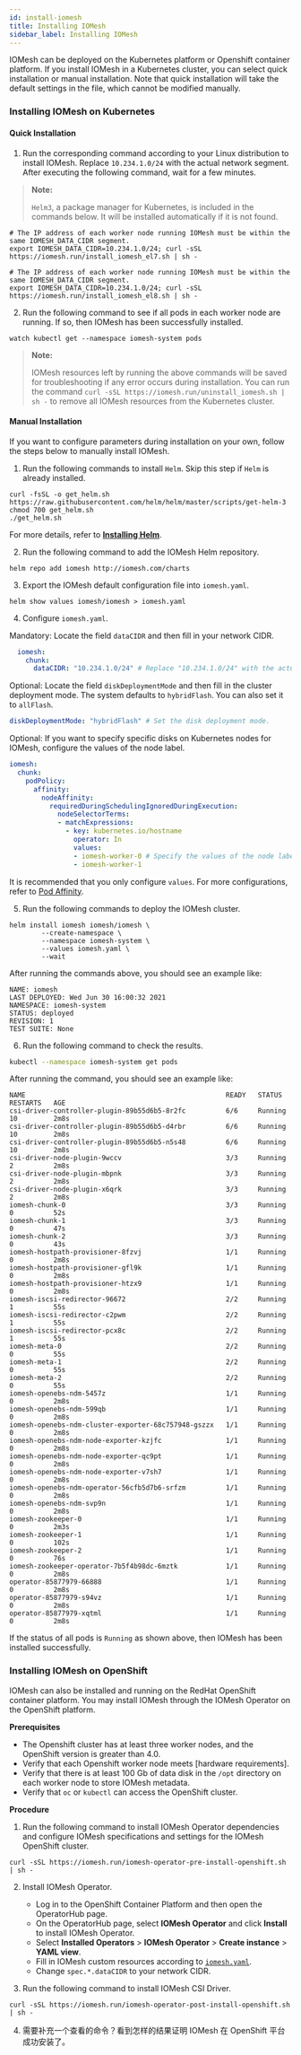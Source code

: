 ```yaml
---
id: install-iomesh
title: Installing IOMesh
sidebar_label: Installing IOMesh
---
```


IOMesh can be deployed on the Kubernetes platform or Openshift container platform. If you install IOMesh in a Kubernetes cluster, you can select quick installation or manual installation. Note that quick installation will take the default settings in the file, which cannot be modified manually. 

### Installing IOMesh on Kubernetes 

#### Quick Installation

1. Run the corresponding command according to your Linux distribution to install IOMesh. Replace `10.234.1.0/24` with the actual network segment. After executing the following command, wait for a few minutes. 
> **Note:**
> 
> `Helm3`, a package manager for Kubernetes, is included in the commands below. It will be installed automatically if it is not found. 

<!--DOCUSAURUS_CODE_TABS-->

<!--RHEL7/CentOS7-->

```shell
# The IP address of each worker node running IOMesh must be within the same IOMESH_DATA_CIDR segment. 
export IOMESH_DATA_CIDR=10.234.1.0/24; curl -sSL https://iomesh.run/install_iomesh_el7.sh | sh -
```

<!--RHEL8/CentOS8/CoreOS-->

```shell
# The IP address of each worker node running IOMesh must be within the same IOMESH_DATA_CIDR segment.
export IOMESH_DATA_CIDR=10.234.1.0/24; curl -sSL https://iomesh.run/install_iomesh_el8.sh | sh -
```
<!--END_DOCUSAURUS_CODE_TABS-->

2. Run the following command to see if all pods in each worker node are running. If so, then IOMesh has been successfully installed.

```shell
watch kubectl get --namespace iomesh-system pods
```

> **Note:**
> 
> IOMesh resources left by running the above commands will be saved for troubleshooting if any error occurs during installation. You can run the command `curl -sSL https://iomesh.run/uninstall_iomesh.sh | sh -` to remove all IOMesh resources from the Kubernetes cluster.

#### Manual Installation 

If you want to configure parameters during installation on your own, follow the steps below to manually install IOMesh.

1. Run the following commands to install `Helm`. Skip this step if `Helm` is already installed. 

```shell
curl -fsSL -o get_helm.sh https://raw.githubusercontent.com/helm/helm/master/scripts/get-helm-3
chmod 700 get_helm.sh
./get_helm.sh
```

   For more details, refer to **[Installing Helm](https://helm.sh/docs/intro/install/)**.

2. Run the following command to add the IOMesh Helm repository.

```shell
helm repo add iomesh http://iomesh.com/charts
```

3. Export the IOMesh default configuration file into `iomesh.yaml`. 

```shell
helm show values iomesh/iomesh > iomesh.yaml
```

4. Configure `iomesh.yaml`.

Mandatory: Locate the field `dataCIDR` and then fill in your network CIDR.

```yaml
  iomesh:
    chunk:
      dataCIDR: "10.234.1.0/24" # Replace "10.234.1.0/24" with the actual dataCIDR.
```

Optional: Locate the field `diskDeploymentMode` and then fill in the cluster deployment mode. The system defaults to `hybridFlash`. You can also set it to `allFlash`.

```yaml
diskDeploymentMode: "hybridFlash" # Set the disk deployment mode.
```
   
Optional: If you want to specify specific disks on Kubernetes nodes for IOMesh, configure the values of the node label.
   
```yaml
iomesh:
  chunk:
    podPolicy:
      affinity:
        nodeAffinity:
          requiredDuringSchedulingIgnoredDuringExecution:
            nodeSelectorTerms:
            - matchExpressions:
              - key: kubernetes.io/hostname 
                operator: In
                values:
                - iomesh-worker-0 # Specify the values of the node label.
                - iomesh-worker-1
```

It is recommended that you only configure `values`. For more configurations, refer to [Pod Affinity](https://kubernetes.io/docs/concepts/scheduling-eviction/assign-pod-node/#affinity-and-anti-affinity).

5. Run the following commands to deploy the IOMesh cluster.

```shell
helm install iomesh iomesh/iomesh \
        --create-namespace \
        --namespace iomesh-system \
        --values iomesh.yaml \
        --wait
```

After running the commands above, you should see an example like:

```output
NAME: iomesh
LAST DEPLOYED: Wed Jun 30 16:00:32 2021
NAMESPACE: iomesh-system
STATUS: deployed
REVISION: 1
TEST SUITE: None
```

6. Run the following command to check the results.

```bash
kubectl --namespace iomesh-system get pods
```

After running the command, you should see an example like:

```output
NAME                                                  READY   STATUS    RESTARTS   AGE
csi-driver-controller-plugin-89b55d6b5-8r2fc          6/6     Running   10         2m8s
csi-driver-controller-plugin-89b55d6b5-d4rbr          6/6     Running   10         2m8s
csi-driver-controller-plugin-89b55d6b5-n5s48          6/6     Running   10         2m8s
csi-driver-node-plugin-9wccv                          3/3     Running   2          2m8s
csi-driver-node-plugin-mbpnk                          3/3     Running   2          2m8s
csi-driver-node-plugin-x6qrk                          3/3     Running   2          2m8s
iomesh-chunk-0                                        3/3     Running   0          52s
iomesh-chunk-1                                        3/3     Running   0          47s
iomesh-chunk-2                                        3/3     Running   0          43s
iomesh-hostpath-provisioner-8fzvj                     1/1     Running   0          2m8s
iomesh-hostpath-provisioner-gfl9k                     1/1     Running   0          2m8s
iomesh-hostpath-provisioner-htzx9                     1/1     Running   0          2m8s
iomesh-iscsi-redirector-96672                         2/2     Running   1          55s
iomesh-iscsi-redirector-c2pwm                         2/2     Running   1          55s
iomesh-iscsi-redirector-pcx8c                         2/2     Running   1          55s
iomesh-meta-0                                         2/2     Running   0          55s
iomesh-meta-1                                         2/2     Running   0          55s
iomesh-meta-2                                         2/2     Running   0          55s
iomesh-openebs-ndm-5457z                              1/1     Running   0          2m8s
iomesh-openebs-ndm-599qb                              1/1     Running   0          2m8s
iomesh-openebs-ndm-cluster-exporter-68c757948-gszzx   1/1     Running   0          2m8s
iomesh-openebs-ndm-node-exporter-kzjfc                1/1     Running   0          2m8s
iomesh-openebs-ndm-node-exporter-qc9pt                1/1     Running   0          2m8s
iomesh-openebs-ndm-node-exporter-v7sh7                1/1     Running   0          2m8s
iomesh-openebs-ndm-operator-56cfb5d7b6-srfzm          1/1     Running   0          2m8s
iomesh-openebs-ndm-svp9n                              1/1     Running   0          2m8s
iomesh-zookeeper-0                                    1/1     Running   0          2m3s
iomesh-zookeeper-1                                    1/1     Running   0          102s
iomesh-zookeeper-2                                    1/1     Running   0          76s
iomesh-zookeeper-operator-7b5f4b98dc-6mztk            1/1     Running   0          2m8s
operator-85877979-66888                               1/1     Running   0          2m8s
operator-85877979-s94vz                               1/1     Running   0          2m8s
operator-85877979-xqtml                               1/1     Running   0          2m8s
```

If the status of all pods is `Running` as shown above, then IOMesh has been installed successfully.

[1]: http://iomesh.com/charts
[2]: http://www.iomesh.com/docs/installation/setup-iomesh-storage#setup-data-network

### Installing IOMesh on OpenShift

IOMesh can also be installed and running on the RedHat OpenShift container platform. You may install IOMesh through the IOMesh Operator on the OpenShift platform. 

**Prerequisites**
- The Openshift cluster has at least three worker nodes, and the OpenShift version is greater than 4.0.
- Verify that each Openshift worker node meets [hardware requirements].
- Verify that there is at least 100 Gb of data disk in the `/opt` directory on each worker node to store IOMesh metadata. 
- Verify that `oc` or `kubectl` can access the OpenShift cluster.  

**Procedure**

1. Run the following command to install IOMesh Operator dependencies and configure IOMesh specifications and settings for the IOMesh OpenShift cluster. 

```shell
curl -sSL https://iomesh.run/iomesh-operator-pre-install-openshift.sh | sh -
```
2. Install IOMesh Operator.

   - Log in to the OpenShift Container Platform and then open the OperatorHub page. 
   - On the OperatorHub page, select **IOMesh Operator** and click **Install** to install IOMesh Operator.
   - Select **Installed Operators** > **IOMesh Operator** > **Create instance** > **YAML view**. 
   - Fill in IOMesh custom resources according to [`iomesh.yaml`](https://iomesh.run/iomesh.yaml). 
   - Change `spec.*.dataCIDR` to your network CIDR.

3. Run the following command to install IOMesh CSI Driver.

```shell
curl -sSL https://iomesh.run/iomesh-operator-post-install-openshift.sh | sh -
```
4. 需要补充一个查看的命令？看到怎样的结果证明 IOMesh 在 OpenShift 平台成功安装了。
